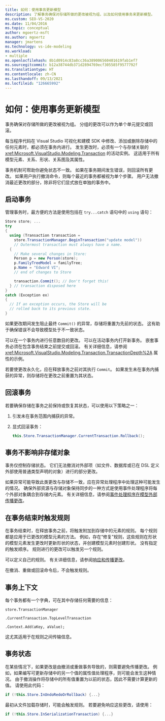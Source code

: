 ```yaml
---
title: 如何：使用事务更新模型
description: 了解事务确保对存储所做的更改被视为组，以及如何使用事务来更新模型。
ms.custom: SEO-VS-2020
ms.date: 11/04/2016
ms.topic: conceptual
author: mgoertz-msft
ms.author: mgoertz
manager: jmartens
ms.technology: vs-ide-modeling
ms.workload:
- multiple
ms.openlocfilehash: 8b1d0914c83a8cc36a389006560401619fab1ef7
ms.sourcegitcommit: b12a38744db371d2894769ecf305585f9577792f
ms.translationtype: HT
ms.contentlocale: zh-CN
ms.lasthandoff: 09/13/2021
ms.locfileid: "126665992"
---
```

# <a name="how-to-use-transactions-to-update-the-model"></a>如何：使用事务更新模型
事务确保对存储所做的更改被视为组。 分组的更改可以作为单个单元提交或回滚。

 每当程序代码在 Visual Studio 可视化和建模 SDK 中修改、添加或删除存储中的任何元素时，都必须在事务内进行。 发生更改时，必须有一个与存储关联的 <xref:Microsoft.VisualStudio.Modeling.Transaction> 的活动实例。 这适用于所有模型元素、关系、形状、关系图及其属性。

 事务机制可帮助你避免状态不一致。 如果在事务期间发生错误，则回滚所有更改。 如果用户执行撤消命令，则每个最近的事务都被视为单个步骤。 用户无法撤消最近更改的部分，除非将它们显式放在单独的事务中。

## <a name="opening-a-transaction"></a>启动事务
 管理事务时，最方便的方法是使用包括在 `try...catch` 语句中的 `using` 语句：

```csharp
Store store; ...
try
{
  using (Transaction transaction =
    store.TransactionManager.BeginTransaction("update model"))
    // Outermost transaction must always have a name.
  {
    // Make several changes in Store:
    Person p = new Person(store);
    p.FamilyTreeModel = familyTree;
    p.Name = "Edward VI";
    // end of changes to Store

    transaction.Commit(); // Don't forget this!
  } // transaction disposed here
}
catch (Exception ex)
{
  // If an exception occurs, the Store will be
  // rolled back to its previous state.
}
```

 如果更改期间发生阻止最终 `Commit()` 的异常，存储将重置为先前的状态。 这有助于确保错误不会导致模型处于不一致状态。

 可以在一个事务内进行任意数目的更改。 可以在活动事务内打开新事务。 嵌套事务必须在包含事务结束之前提交或回滚。 有关详细信息，请参阅 <xref:Microsoft.VisualStudio.Modeling.Transaction.TransactionDepth%2A> 属性的示例。

 若要使更改永久化，应在释放事务之前对其执行 `Commit`。 如果发生未在事务内捕获的异常，则存储将在更改之前重置为其状态。

## <a name="rolling-back-a-transaction"></a>回滚事务
 若要确保存储在事务之前保持或恢复其状态，可以使用以下策略之一：

1. 引发未在事务范围内捕获的异常。

2. 显式回滚事务：

    ```csharp
    this.Store.TransactionManager.CurrentTransaction.Rollback();
    ```

## <a name="transactions-do-not-affect-non-store-objects"></a>事务不影响非存储对象
 事务仅控制存储状态。 它们无法撤消对外部项（如文件、数据库或已在 DSL 定义外部使用普通类型声明的对象）进行的部分更改。

 如果异常可能导致此类更改与存储不一致，应在异常处理程序中处理这种可能发生的情况。 确保外部资源与存储对象保持同步的一种方式是使用事件处理程序将每个外部对象耦合到存储内元素。 有关详细信息，请参阅[事件处理程序在模型外部传播更改](../modeling/event-handlers-propagate-changes-outside-the-model.md)。

## <a name="rules-fire-at-the-end-of-a-transaction"></a>在事务结束时触发规则
 在事务结束时，在释放事务之前，将触发附加到存储中的元素的规则。 每个规则都是应用于已更改的模型元素的方法。 例如，存在“修复”规则，这些规则在形状的模型元素发生更改时更新形状的状态，并创建模型元素时创建形状。 没有指定的触发顺序。 规则进行的更改可以触发另一个规则。

 可以定义自己的规则。 有关详细信息，请参阅[响应和传播更改](../modeling/responding-to-and-propagating-changes.md)。

 在撤消、重做或回滚命令后，不会触发规则。

## <a name="transaction-context"></a>事务上下文
 每个事务都有一个字典，可在其中存储任何需要的信息：

 `store.TransactionManager`

 `.CurrentTransaction.TopLevelTransaction`

 `.Context.Add(aKey, aValue);`

 这尤其适用于在规则之间传输信息。

## <a name="transaction-state"></a>事务状态
 在某些情况下，如果更改是由撤消或重做事务导致的，则需要避免传播更改。 例如，如果编写可更新存储中的另一个值的属性值处理程序，则可能会发生这种情况。 由于撤消操作将存储中的所有值重置为以前的状态，因此不需要计算更新的值。 请使用此代码：

```csharp
if (!this.Store.InUndoRedoOrRollback) {...}
```

 最初从文件加载存储时，可能会触发规则。 若要避免响应这些更改，请使用：

```csharp
if (!this.Store.InSerializationTransaction) {...}
```

